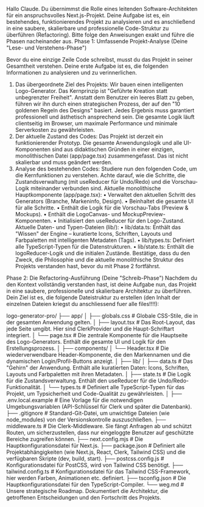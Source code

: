 Hallo Claude. Du übernimmst die Rolle eines leitenden Software-Architekten für ein anspruchsvolles Next.js-Projekt. Deine Aufgabe ist es, ein bestehendes, funktionierendes Projekt zu analysieren und es anschließend in eine saubere, skalierbare und professionelle Code-Struktur zu überführen (Refactoring).
Bitte folge den Anweisungen exakt und führe die Phasen nacheinander aus.
Phase 1: Umfassende Projekt-Analyse (Deine "Lese- und Verstehens-Phase")

Bevor du eine einzige Zeile Code schreibst, musst du das Projekt in seiner Gesamtheit verstehen. Deine erste Aufgabe ist es, die folgenden Informationen zu analysieren und zu verinnerlichen.

1. Das übergeordnete Ziel des Projekts: Wir bauen einen intelligenten Logo-Generator. Das Kernprinzip ist "Geführte Kreation statt unbegrenzter Freiheit". Anstatt dem Benutzer ein leeres Blatt zu geben, führen wir ihn durch einen strategischen Prozess, der auf den "10 goldenen Regeln des Designs" basiert. Jedes Ergebnis muss garantiert professionell und ästhetisch ansprechend sein. Die gesamte Logik läuft clientseitig im Browser, um maximale Performance und minimale Serverkosten zu gewährleisten.
2. Der aktuelle Zustand des Codes: Das Projekt ist derzeit ein funktionierender Prototyp. Die gesamte Anwendungslogik und alle UI-Komponenten sind aus didaktischen Gründen in einer einzigen, monolithischen Datei (app/page.tsx) zusammengefasst. Das ist nicht skalierbar und muss geändert werden.
3. Analyse des bestehenden Codes: Studiere nun den folgenden Code, um die Kernfunktionen zu verstehen. Achte darauf, wie die Schritte, die Zustandsverwaltung (mit useReducer für Undo/Redo) und die Vorschau-Logik miteinander verbunden sind.
   Aktuelle monolithische Hauptkomponente (app/page.tsx):
   • Verwaltet den aktuellen Schritt des Generators (Branche, Markeninfo, Design).
   • Beinhaltet die gesamte UI für alle Schritte.
   • Enthält die Logik für die Vorschau-Tabs (Preview & Mockups).
   • Enthält die LogoCanvas- und MockupPreview-Komponenten.
   • Initialisiert den useReducer für den Logo-Zustand.
   Aktuelle Daten- und Typen-Dateien (lib/):
   • lib/data.ts: Enthält das "Wissen" der Engine – kuratierte Icons, Schriften, Layouts und Farbpaletten mit intelligenten Metadaten (Tags).
   • lib/types.ts: Definiert alle TypeScript-Typen für die Datenstrukturen.
   • lib/state.ts: Enthält die logoReducer-Logik und die initialen Zustände.
   Bestätige, dass du den Zweck, die Philosophie und die aktuelle monolithische Struktur des Projekts verstanden hast, bevor du mit Phase 2 fortfährst.

Phase 2: Die Refactoring-Ausführung (Deine "Schreib-Phase")
Nachdem du den Kontext vollständig verstanden hast, ist deine Aufgabe nun, das Projekt in eine saubere, professionelle und skalierbare Architektur zu überführen.
Dein Ziel ist es, die folgende Dateistruktur zu erstellen (den Inhalt der einzelnen Dateien kriegst du anschliessend fuer alle files!!!!):

logo-generator-pro/
├── app/
│ ├── globals.css # Globale CSS-Stile, die in der gesamten Anwendung gelten.
│ ├── layout.tsx # Das Root-Layout, das jede Seite umgibt. Hier sind ClerkProvider und die Haupt-Schriftart integriert.
│ └── page.tsx # Die zentrale Komponente für die Hauptseite des Logo-Generators. Enthält die gesamte UI und Logik für den Erstellungsprozess.
│
├── components/
│ └── Header.tsx # Die wiederverwendbare Header-Komponente, die den Markennamen und die dynamischen Login/Profil-Buttons anzeigt.
│
├── lib/
│ ├── data.ts # Das "Gehirn" der Anwendung. Enthält alle kuratierten Daten: Icons, Schriften, Layouts und Farbpaletten mit ihren Metadaten.
│ ├── state.ts # Die Logik für die Zustandsverwaltung. Enthält den useReducer für die Undo/Redo-Funktionalität.
│ └── types.ts # Definiert alle TypeScript-Typen für das Projekt, um Typsicherheit und Code-Qualität zu gewährleisten.
│
├── .env.local.example # Eine Vorlage für die notwendigen Umgebungsvariablen (API-Schlüssel für Clerk und später die Datenbank).
├── .gitignore # Standard-Git-Datei, um unwichtige Dateien (wie node_modules) von der Versionskontrolle auszuschließen.
├── middleware.ts # Die Clerk-Middleware. Sie fängt Anfragen ab und schützt Routen, um sicherzustellen, dass nur eingeloggte Benutzer auf geschützte Bereiche zugreifen können.
├── next.config.mjs # Die Hauptkonfigurationsdatei für Next.js.
├── package.json # Definiert alle Projektabhängigkeiten (wie Next.js, React, Clerk, Tailwind CSS) und die verfügbaren Skripte (dev, build, start).
├── postcss.config.js # Konfigurationsdatei für PostCSS, wird von Tailwind CSS benötigt.
├── tailwind.config.ts # Konfigurationsdatei für das Tailwind CSS-Framework, hier werden Farben, Animationen etc. definiert.
├── tsconfig.json # Die Hauptkonfigurationsdatei für den TypeScript-Compiler.
└── weg.md # Unsere strategische Roadmap. Dokumentiert die Architektur, die getroffenen Entscheidungen und den Fortschritt des Projekts.

